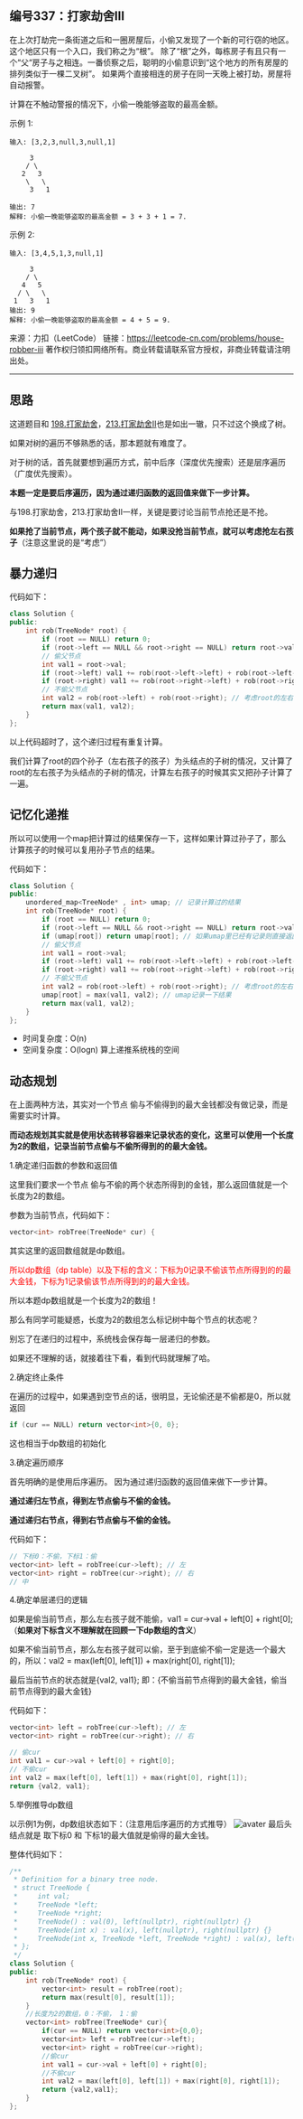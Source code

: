 ## 编号337：打家劫舍Ⅲ

在上次打劫完一条街道之后和一圈房屋后，小偷又发现了一个新的可行窃的地区。这个地区只有一个入口，我们称之为“根”。 除了“根”之外，每栋房子有且只有一个“父“房子与之相连。一番侦察之后，聪明的小偷意识到“这个地方的所有房屋的排列类似于一棵二叉树”。 如果两个直接相连的房子在同一天晚上被打劫，房屋将自动报警。

计算在不触动警报的情况下，小偷一晚能够盗取的最高金额。

示例 1:
```
输入: [3,2,3,null,3,null,1]

     3
    / \
   2   3
    \   \ 
     3   1

输出: 7 
解释: 小偷一晚能够盗取的最高金额 = 3 + 3 + 1 = 7.
```
示例 2:
```
输入: [3,4,5,1,3,null,1]

     3
    / \
   4   5
  / \   \ 
 1   3   1
输出: 9
解释: 小偷一晚能够盗取的最高金额 = 4 + 5 = 9.
```
来源：力扣（LeetCode）
链接：https://leetcode-cn.com/problems/house-robber-iii
著作权归领扣网络所有。商业转载请联系官方授权，非商业转载请注明出处。

---
## 思路
这道题目和 [198.打家劫舍](https://github.com/caixiongjiang/caixiongjiang/blob/main/leetcode_java/leetcode_train/leetcode198.md)，[213.打家劫舍II](https://github.com/caixiongjiang/caixiongjiang/blob/main/leetcode_java/leetcode_train/leetcode213.md)也是如出一辙，只不过这个换成了树。

如果对树的遍历不够熟悉的话，那本题就有难度了。

对于树的话，首先就要想到遍历方式，前中后序（深度优先搜索）还是层序遍历（广度优先搜索）。

**本题一定是要后序遍历，因为通过递归函数的返回值来做下一步计算。**

与198.打家劫舍，213.打家劫舍II一样，关键是要讨论当前节点抢还是不抢。

**如果抢了当前节点，两个孩子就不能动，如果没抢当前节点，就可以考虑抢左右孩子**（注意这里说的是“考虑”）

## 暴力递归
代码如下：
```c++
class Solution {
public:
    int rob(TreeNode* root) {
        if (root == NULL) return 0;
        if (root->left == NULL && root->right == NULL) return root->val;
        // 偷父节点
        int val1 = root->val;
        if (root->left) val1 += rob(root->left->left) + rob(root->left->right); // 跳过root->left，相当于不考虑左孩子了
        if (root->right) val1 += rob(root->right->left) + rob(root->right->right); // 跳过root->right，相当于不考虑右孩子了
        // 不偷父节点
        int val2 = rob(root->left) + rob(root->right); // 考虑root的左右孩子
        return max(val1, val2);
    }
};
```

以上代码超时了，这个递归过程有重复计算。

我们计算了root的四个孙子（左右孩子的孩子）为头结点的子树的情况，又计算了root的左右孩子为头结点的子树的情况，计算左右孩子的时候其实又把孙子计算了一遍。
## 记忆化递推

所以可以使用一个map把计算过的结果保存一下，这样如果计算过孙子了，那么计算孩子的时候可以复用孙子节点的结果。

代码如下：
```c++
class Solution {
public:
    unordered_map<TreeNode* , int> umap; // 记录计算过的结果
    int rob(TreeNode* root) {
        if (root == NULL) return 0;
        if (root->left == NULL && root->right == NULL) return root->val;
        if (umap[root]) return umap[root]; // 如果umap里已经有记录则直接返回
        // 偷父节点
        int val1 = root->val;
        if (root->left) val1 += rob(root->left->left) + rob(root->left->right); // 跳过root->left
        if (root->right) val1 += rob(root->right->left) + rob(root->right->right); // 跳过root->right
        // 不偷父节点
        int val2 = rob(root->left) + rob(root->right); // 考虑root的左右孩子
        umap[root] = max(val1, val2); // umap记录一下结果
        return max(val1, val2);
    }
};
```

* 时间复杂度：O(n)
* 空间复杂度：O(logn) 算上递推系统栈的空间

## 动态规划

在上面两种方法，其实对一个节点 偷与不偷得到的最大金钱都没有做记录，而是需要实时计算。

**而动态规划其实就是使用状态转移容器来记录状态的变化，这里可以使用一个长度为2的数组，记录当前节点偷与不偷所得到的的最大金钱。**

1.确定递归函数的参数和返回值

这里我们要求一个节点 偷与不偷的两个状态所得到的金钱，那么返回值就是一个长度为2的数组。

参数为当前节点，代码如下：
```c++
vector<int> robTree(TreeNode* cur) {
```
其实这里的返回数组就是dp数组。

<span style="color:red">所以dp数组（dp table）以及下标的含义：下标为0记录不偷该节点所得到的的最大金钱，下标为1记录偷该节点所得到的的最大金钱。</span>

所以本题dp数组就是一个长度为2的数组！

那么有同学可能疑惑，长度为2的数组怎么标记树中每个节点的状态呢？

别忘了在递归的过程中，系统栈会保存每一层递归的参数。

如果还不理解的话，就接着往下看，看到代码就理解了哈。

2.确定终止条件

在遍历的过程中，如果遇到空节点的话，很明显，无论偷还是不偷都是0，所以就返回
```c++
if (cur == NULL) return vector<int>{0, 0};
```
这也相当于dp数组的初始化

3.确定遍历顺序

首先明确的是使用后序遍历。 因为通过递归函数的返回值来做下一步计算。

**通过递归左节点，得到左节点偷与不偷的金钱。**

**通过递归右节点，得到右节点偷与不偷的金钱。**

代码如下：
```c++
// 下标0：不偷，下标1：偷
vector<int> left = robTree(cur->left); // 左
vector<int> right = robTree(cur->right); // 右
// 中
```
4.确定单层递归的逻辑

如果是偷当前节点，那么左右孩子就不能偷，val1 = cur->val + left[0] + right[0]; （**如果对下标含义不理解就在回顾一下dp数组的含义**）

如果不偷当前节点，那么左右孩子就可以偷，至于到底偷不偷一定是选一个最大的，所以：val2 = max(left[0], left[1]) + max(right[0], right[1]);

最后当前节点的状态就是{val2, val1}; 即：{不偷当前节点得到的最大金钱，偷当前节点得到的最大金钱}

代码如下：
```c++
vector<int> left = robTree(cur->left); // 左
vector<int> right = robTree(cur->right); // 右

// 偷cur
int val1 = cur->val + left[0] + right[0];
// 不偷cur
int val2 = max(left[0], left[1]) + max(right[0], right[1]);
return {val2, val1};
```
5.举例推导dp数组

以示例1为例，dp数组状态如下：（注意用后序遍历的方式推导）
![avater](https://camo.githubusercontent.com/6fc9f73094a48e54f24ec2c95f77bda078d2ffc116e2b242bbb0cdb38a3bdef0/68747470733a2f2f636f64652d7468696e6b696e672e63646e2e626365626f732e636f6d2f706963732f3333372e2545362538392539332545352541452542362545352538412541422545382538382538444949492e6a7067)
最后头结点就是 取下标0 和 下标1的最大值就是偷得的最大金钱。

整体代码如下：
```c++
/**
 * Definition for a binary tree node.
 * struct TreeNode {
 *     int val;
 *     TreeNode *left;
 *     TreeNode *right;
 *     TreeNode() : val(0), left(nullptr), right(nullptr) {}
 *     TreeNode(int x) : val(x), left(nullptr), right(nullptr) {}
 *     TreeNode(int x, TreeNode *left, TreeNode *right) : val(x), left(left), right(right) {}
 * };
 */
class Solution {
public:
    int rob(TreeNode* root) {
        vector<int> result = robTree(root);
        return max(result[0], result[1]);
    }
    //长度为2的数组，0：不偷， 1：偷
    vector<int> robTree(TreeNode* cur){
        if(cur == NULL) return vector<int>{0,0};
        vector<int> left = robTree(cur->left);
        vector<int> right = robTree(cur->right);
        //偷cur
        int val1 = cur->val + left[0] + right[0];
        //不偷cur
        int val2 = max(left[0], left[1]) + max(right[0], right[1]);
        return {val2,val1};
    }
};
```